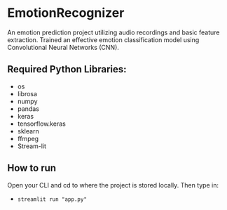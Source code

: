 # EmotionRecognizer
An emotion prediction project utilizing audio recordings and basic feature extraction. Trained an effective emotion classification model using Convolutional Neural Networks (CNN).

## Required Python Libraries:
  - os
  - librosa
  - numpy
  - pandas
  - keras
  - tensorflow.keras
  - sklearn
  - ffmpeg
  - Stream-lit

## How to run
Open your CLI and cd to where the project is stored locally.
Then type in:
  - ```streamlit run "app.py"```
